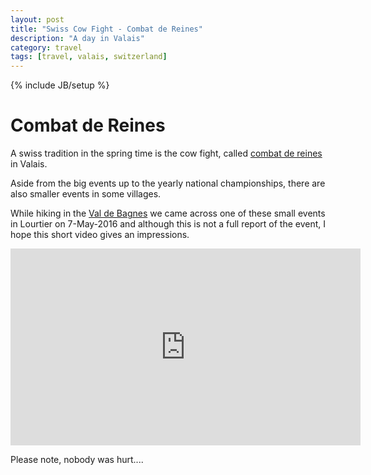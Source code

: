 ```yaml
---
layout: post
title: "Swiss Cow Fight - Combat de Reines"
description: "A day in Valais"
category: travel
tags: [travel, valais, switzerland]
---
```

{% include JB/setup %}

# Combat de Reines

A swiss tradition in the spring time is the cow fight, called [combat
de reines](http://www.valais.ch/en/activities/culture-customs/cow-fights)
in Valais.

Aside from the big events up to the yearly national championships,
there are also smaller events in some villages.

While hiking in the [Val de Bagnes](https://en.wikipedia.org/wiki/Bagnes) we came across one of these small
events in Lourtier on 7-May-2016 and although this is not a full
report of the event, I hope this short video gives an impressions.

<iframe width="560" height="315" src="https://www.youtube.com/embed/YPZPXDizUkU" frameborder="0" allowfullscreen></iframe>

Please note, nobody was hurt....
